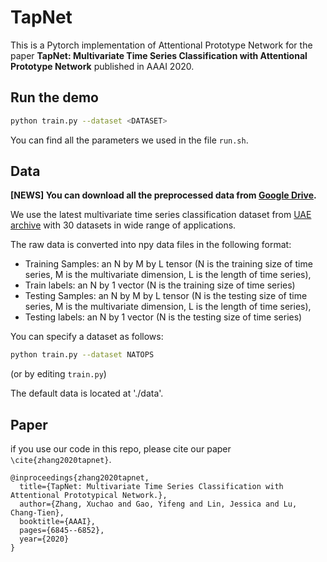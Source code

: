 # TapNet


This is a Pytorch implementation of Attentional Prototype Network for the paper **TapNet: Multivariate Time Series Classification with Attentional Prototype Network** published in AAAI 2020.

## Run the demo

```bash
python train.py --dataset <DATASET>
```
You can find all the parameters we used in the file `run.sh`.

## Data

**[NEWS] You can download all the preprocessed data from [Google Drive](https://drive.google.com/file/d/1xZswfMeZuWovExsXh7U8T9uamlj6cQ85/view?usp=sharing).**

We use the latest multivariate time series classification dataset from [UAE archive](http://timeseriesclassification.com) with 30 datasets in wide range of applications.

The raw data is converted into npy data files in the following format:
* Training Samples: an N by M by L tensor (N is the training size of time series, M is the multivariate dimension, L is the length of time series),
* Train labels: an N by 1 vector (N is the training size of time series)
* Testing Samples: an N by M by L tensor (N is the testing size of time series, M is the multivariate dimension, L is the length of time series),
* Testing labels: an N by 1 vector (N is the testing size of time series)


You can specify a dataset as follows:

```bash
python train.py --dataset NATOPS
```

(or by editing `train.py`)

The default data is located at './data'.


## Paper

if you use our code in this repo, please cite our paper `\cite{zhang2020tapnet}`.

```
@inproceedings{zhang2020tapnet,
  title={TapNet: Multivariate Time Series Classification with Attentional Prototypical Network.},
  author={Zhang, Xuchao and Gao, Yifeng and Lin, Jessica and Lu, Chang-Tien},
  booktitle={AAAI},
  pages={6845--6852},
  year={2020}
}
```

